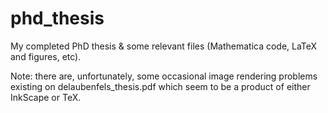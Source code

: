 # phd_thesis
My completed PhD thesis &amp; some relevant files (Mathematica code, LaTeX and figures, etc). 

Note: there are, unfortunately, some occasional image rendering problems existing on delaubenfels_thesis.pdf which seem to be a product of either InkScape or TeX. 

